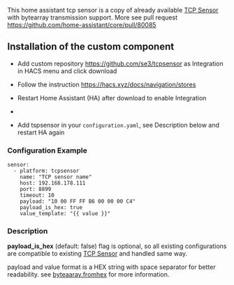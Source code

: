 This home assistant tcp sensor is a copy of already available 
[TCP Sensor](https://www.home-assistant.io/integrations/tcp/) with bytearray transmission support. More see pull request https://github.com/home-assistant/core/pull/80085

## Installation of the custom component

* Add custom repository https://github.com/se3/tcpsensor as Integration in HACS menu and click download
* Follow the instruction https://hacs.xyz/docs/navigation/stores

* Restart Home Assistant (HA) after download to enable Integration
* 
* Add tspsensor in your ```configuration.yaml```, see Description below and restart HA again 

### Configuration Example
```
sensor:
  - platform: tcpsensor
    name: "TCP sensor name"
    host: 192.168.178.111
    port: 8899
    timeout: 10
    payload: "10 00 FF FF B6 00 00 00 C4"
    payload_is_hex: true
    value_template: "{{ value }}"
```

### Description
**payload_is_hex** (default: false) flag is optional, so all existing configurations are compatible to existing [TCP Sensor](https://www.home-assistant.io/integrations/tcp/) and handled same way.

payload and value format is a HEX string with space separator for better readability. see [byteaaray.fromhex](https://docs.python.org/dev/library/stdtypes.html#bytearray.fromhex) for more information.
